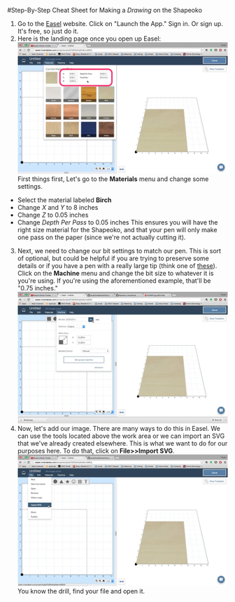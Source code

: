#Step-By-Step Cheat Sheet for Making a _Drawing_ on the Shapeoko

1. Go to the [Easel](https://www.inventables.com/technologies/easel) website.  Click on "Launch the App." Sign in. Or sign up.  It's free, so just do it.
2. Here is the landing page once you open up Easel:
![alt text][1]
First things first, Let's go to the **Materials** menu and change some settings.
 - Select the material labeled **Birch**
 - Change *X* and *Y* to 8 inches
 - Change *Z* to 0.05 inches
 - Change *Depth Per Pass* to 0.05 inches
This ensures you will have the right size material for the Shapeoko, and that your pen will only make one pass on the paper (since we're not actually cutting it).
3. Next, we need to change our bit settings to match our pen.  This is sort of optional, but could be helpful if you are trying to preserve some details or if you have a pen with a really large tip (think one of [these][3]).  Click on the **Machine** menu and change the bit size to whatever it is you're using.  If you're using the aforementioned example, that'll be "0.75 inches."
![alt text][4]
4. Now, let's add our image.  There are many ways to do this in Easel.  We can use the tools located above the work area or we can import an SVG that we've already created elsewhere.  This is what we want to do for our purposes here.  To do that, click on **File>>Import SVG**.
![alt text][2]
You know the drill, find your file and open it.  





[1]: https://raw.githubusercontent.com/noahcoleman/ioLabCheatSheets/master/images/Materials.jpg "Materials settings."
[2]: https://raw.githubusercontent.com/noahcoleman/ioLabCheatSheets/master/images/ImportSVG.jpg "Import SVG."
[3]: https://www.google.com/search?q=fat+tip+markers&newwindow=1&safe=active&espv=2&biw=1440&bih=805&source=lnms&tbm=isch&sa=X&ved=0CAcQ_AUoAmoVChMIz4_i7rqayAIVigOSCh2GoAgD#newwindow=1&safe=active&tbm=isch&q=sharpie+magnum
[4]: https://raw.githubusercontent.com/noahcoleman/ioLabCheatSheets/master/images/BitSize.jpg "Import SVG."
